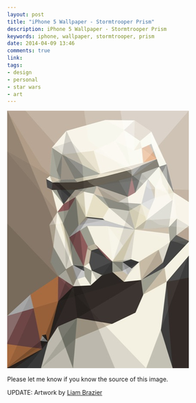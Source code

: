 ```yaml
---
layout: post
title: "iPhone 5 Wallpaper - Stormtrooper Prism"
description: iPhone 5 Wallpaper - Stormtrooper Prism
keywords: iphone, wallpaper, stormtrooper, prism
date: 2014-04-09 13:46
comments: true
link: 
tags: 
- design
- personal
- star wars
- art
---
```


[![Stormtrooper Prism](/assets/stormtrooper_s.jpg)](/assets/stormtrooper.jpg)

Please let me know if you know the source of this image.

UPDATE: Artwork by [Liam Brazier](http://www.liambrazier.com/)